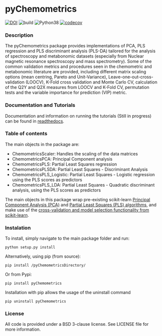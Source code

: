 # pyChemometrics

[![DOI](https://zenodo.org/badge/61749327.svg)](https://zenodo.org/badge/latestdoi/61749327) ![build](https://github.com/Gscorreia89/pyChemometrics/workflows/pyChemometrics/badge.svg) ![Python38](https://img.shields.io/badge/python-3.8-blue.svg) [![codecov](https://codecov.io/gh/gscorreia89/pyChemometrics/branch/master/graph/badge.svg)](https://codecov.io/gh/gscorreia89/pyChemometrics)

### Description
The pyChemometrics package provides implementations of PCA, PLS regression and PLS discriminant 
analysis (PLS-DA) tailored for the analysis of spectroscopy and metabonomic datasets
(especially from Nuclear magnetic resonance spectroscopy and mass spectrometry). 
Some of the common validation metrics and procedures seen in the chemometric and metabonomic literature 
are provided, including different matrix scaling options (mean centring, Pareto and Unit-Variance), 
Leave-one-out-cross-validation (LOOCV), K-Fold cross validation and Monte Carlo CV, calculation of the 
Q2Y and Q2X measures from LOOCV and K-Fold CV, permutation tests and the variable importance for prediction 
(VIP) metric. 

### Documentation and Tutorials
Documentation and information on running the tutorials (Still in progress) can be found in [readthedocs](http://pychemometrics.readthedocs.io/en/stable/).

### Table of contents
The main objects in the package are:

 - ChemometricsScaler: Handles the scaling of the data matrices
 - ChemometricsPCA: Principal Component analysis
 - ChemometricsPLS: Partial Least Squares regression
 - ChemometricsPLSDA: Partial Least Squares - Discriminant Analysis
 - ChemometricsPLS_Logistic: Partial Least Squares - Logistic regression using the PLS scores as predictors
 - ChemometricsPLS_LDA: Partial Least Squares - Quadratic discriminant analysis, using the PLS scores as predictors
 
The main objects in this package wrap pre-existing scikit-learn [Principal Component Analysis 
(PCA)](http://scikit-learn.org/stable/modules/generated/sklearn.decomposition.PCA.html) 
and [Partial Least Squares (PLS) algorithms](http://scikit-learn.org/stable/modules/generated/sklearn.cross_decomposition.PLSRegression.html), 
and make use of the [cross-validation and model selection functionality from scikit-learn](http://scikit-learn.org/stable/modules/cross_validation.html#cross-validation).

### Instalation
To install, simply navigate to the main package folder and run:

    python setup.py install

Alternatively, using pip (from source):

    pip install /pyChemometricsDirectory/

Or from Pypi:

    pip install pyChemometrics


Installation with pip allows the usage of the uninstall command

    pip uninstall pyChemometrics
    
### License
All code is provided under a BSD 3-clause license. See LICENSE file for more information.
